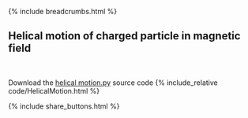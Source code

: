 {% include breadcrumbs.html %}

## Helical motion of charged particle in magnetic field
<div class="header_line"><br/></div>

Download the [helical motion.py](code/helical_motion.py) source code
{% include_relative code/HelicalMotion.html %}

<p style="clear: both;"></p>

{% include share_buttons.html %}